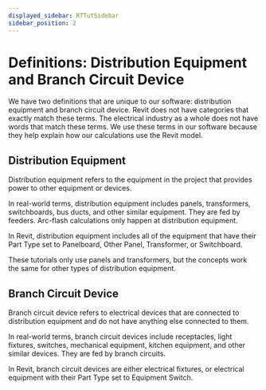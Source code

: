 ```yaml
---
displayed_sidebar: RTTutSidebar
sidebar_position: 2
---
```


# Definitions: Distribution Equipment and Branch Circuit Device

We have two definitions that are unique to our software: distribution equipment and branch circuit device. Revit does not have categories that exactly match these terms. The electrical industry as a whole does not have words that match these terms. We use these terms in our software because they help explain how our calculations use the Revit model.

## Distribution Equipment

Distribution equipment refers to the equipment in the project that provides power to other equipment or devices.

In real-world terms, distribution equipment includes panels, transformers, switchboards, bus ducts, and other similar equipment. They are fed by feeders. Arc-flash calculations only happen at distribution equipment.

In Revit, distribution equipment includes all of the equipment that have their <dfield>Part Type</dfield> set to <value>Panelboard</value>, <value>Other Panel</value>, <value>Transformer</value>, or <value>Switchboard</value>.

These tutorials only use panels and transformers, but the concepts work the same for other types of distribution equipment.

## Branch Circuit Device

Branch circuit device refers to electrical devices that are connected to distribution equipment and do not have anything else connected to them.

In real-world terms, branch circuit devices include receptacles, light fixtures, switches, mechanical equipment, kitchen equipment, and other similar devices. They are fed by branch circuits.

In Revit, branch circuit devices are either electrical fixtures, or electrical equipment with their <dfield>Part Type</dfield> set to <value>Equipment Switch</value>.